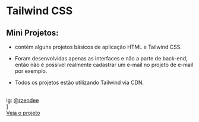 ﻿# Tailwind CSS 

## Mini Projetos:

- contém alguns projetos básicos de aplicação HTML e Tailwind CSS.

- Foram desenvolvidas apenas as interfaces e não a parte de back-end, então não é possível realmente cadastrar um e-mail no projeto de e-mail por exemplo.

- Todos os projetos estão utilizando Tailwind via CDN.

<br>

<div>ig: <a href="https://www.instagram.com/rzendeee/">@rzendee</a></div>]
<div><a href="https://alerzendee.github.io/tailwindProjects/">Veja o projeto</a></div> 
